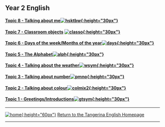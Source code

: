 ## Year 2 English

<!--#### [Topic 14 - Language for playing games...]
Topic 14 - Language for playing games...  
#### [Topic 16 - Talking about others: his/her (o dele/a dela); he/she (ele/ela)](https://tangerina-pt.github.io/English/Others_B)

#### [Topic 16 - Introducing others](https://tangerina-pt.github.io/English/Intro_B) [![friend1](https://1blockatatime.github.io/English/images2/friend1.jpg){:height="30px"}](https://tangerina-pt.github.io/English/Intro_B)

#### [Topic 15 - Family](https://tangerina-pt.github.io/English/Family_B) [![elffm1](/images/elffm1.png){:height="30px"}](https://tangerina-pt.github.io/English/Family_B)

#### [Topic 14 - Food](https://tangerina-pt.github.io/English/Food_B) [![food](https://1blockatatime.github.io/English/images/food.PNG){:height="30px"}](https://tangerina-pt.github.io/English/Food_B) 

#### [Topic 13 - Classroom questions](https://tangerina-pt.github.io/English/Classroom_Q_B) [![toilet](/images/toilet.png){:height="30px"}](https://tangerina-pt.github.io/English/Classroom_Q_B)

#### [Topic 12 - Toys](https://tangerina-pt.github.io/English/Toys_B) [![toys](/images/toys.PNG){:height="30px"}](https://tangerina-pt.github.io/English/Toys_B)

#### [Topic 11 - Talking about position/location](https://tangerina-pt.github.io/English/Prep_Place_B) [![prep](/images/prep.png){:height="30px"}](https://tangerina-pt.github.io/English/Prep_Place_B)

#### [Topic 10 - Actions](https://tangerina-pt.github.io/English/Actions_B)[![stand](/images/stand.png){:height="30px"}](https://tangerina-pt.github.io/English/Actions_B)

#### [Topic 9 - Talking about feelings](https://tangerina-pt.github.io/English/Feelings_B) [![prep](/images/hoyt.png){:height="30px"}](https://tangerina-pt.github.io/English/Feelings_B)-->

#### [Topic 8 - Talking about me](https://tangerina-pt.github.io/English/Body_Parts_B)[![hsktbw](/images/hsktbw.jpg){:height="30px"}](https://tangerina-pt.github.io/English/Body_Parts_B)

#### [Topic 7 - Classroom objects](https://tangerina-pt.github.io/English/Classroom_Objects_B) [![classo](/images/classo.png){:height="30px"}](https://tangerina-pt.github.io/English/Classroom_Objects_B)

#### [Topic 6 - Days of the week/Months of the year](https://tangerina-pt.github.io/English/Calendar_B)[![days](/images/days.PNG){:height="30px"}](https://tangerina-pt.github.io/English/Calendar_B)

#### [Topic 5 - The Alphabet](https://tangerina-pt.github.io/English/Alphabet_B)[![alph](/images/alph.png){:height="30px"}](https://tangerina-pt.github.io/English/Alphabet_B)

#### [Topic 4 - Talking about the weather](https://tangerina-pt.github.io/English/Weather_B)[![wsym](/images/wsym.PNG){:height="30px"}](https://tangerina-pt.github.io/English/Weather_B)   

#### [Topic 3 - Talking about number](https://tangerina-pt.github.io/English/Number_B)[![pmno](/images/pmno.PNG){:height="30px"}](https://tangerina-pt.github.io/English/Number_B)

#### [Topic 2 - Talking about colour](https://tangerina-pt.github.io/English/Colours_B)[![colmix2](/images/colmix2.png){:height="30px"}](https://tangerina-pt.github.io/English/Colours_B)

#### [Topic 1 - Greetings/Introductions](https://tangerina-pt.github.io/English/Greetings_B)[![gtsym](/images/gtsym.PNG){:height="30px"}](https://tangerina-pt.github.io/English/Greetings_B)

***
[![home](https://1blockatatime.github.io/English/images/home.png){:height="60px"}](https://tangerina-pt.github.io/English) [Return to the Tangerina English Homepage](https://tangerina-pt.github.io/English)  

***
